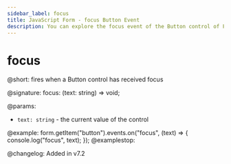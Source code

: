 ```yaml
---
sidebar_label: focus
title: JavaScript Form - focus Button Event 
description: You can explore the focus event of the Button control of Form in the documentation of the DHTMLX JavaScript UI library. Browse developer guides and API reference, try out code examples and live demos, and download a free 30-day evaluation version of DHTMLX Suite.
---
```


# focus

@short: fires when a Button control has received focus

@signature: focus: (text: string) => void;

@params:
- `text: string` - the current value of the control

@example:
form.getItem("button").events.on("focus", (text) => {
    console.log("focus", text);
});
@examplestop:

@changelog: Added in v7.2

